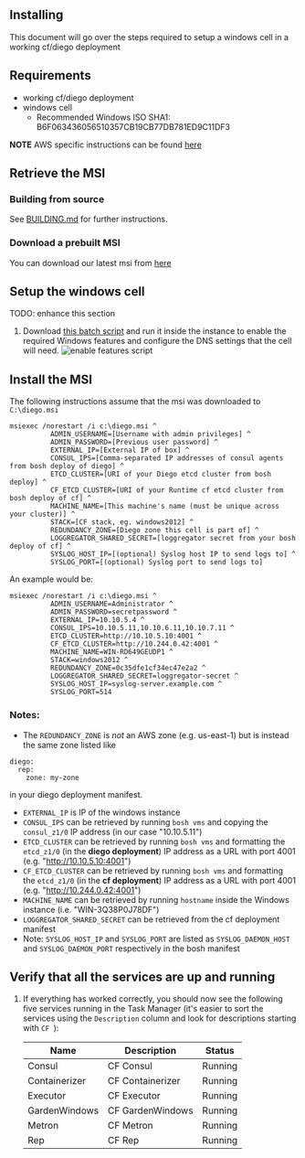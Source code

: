 ## Installing

This document will go over the steps required to setup a windows cell
in a working cf/diego deployment

## Requirements

- working cf/diego deployment
- windows cell
  - Recommended Windows ISO SHA1: B6F063436056510357CB19CB77DB781ED9C11DF3

**NOTE** AWS specific instructions can be found [here](AWS.md)

## Retrieve the MSI

### Building from source

See [BUILDING.md](BUILDING.md) for further instructions.

### Download a prebuilt MSI

You can download our latest msi from
[here](https://github.com/pivotal-cf/diego-windows-msi/releases/latest)

## Setup the windows cell

TODO: enhance this section

1. Download
[this batch script](https://raw.githubusercontent.com/cloudfoundry-incubator/diego-windows-msi/master/scripts/setup.bat)
and run it inside the instance to enable the required Windows features
and configure the DNS settings that the cell will need.
![enable features script](https://github.com/cloudfoundry-incubator/diego-windows-msi/blob/master/README_images/enable_features.png)


## Install the MSI

The following instructions assume that the msi was downloaded to `C:\diego.msi`

```
msiexec /norestart /i c:\diego.msi ^
          ADMIN_USERNAME=[Username with admin privileges] ^
          ADMIN_PASSWORD=[Previous user password] ^
          EXTERNAL_IP=[External IP of box] ^
          CONSUL_IPS=[Comma-separated IP addresses of consul agents from bosh deploy of diego] ^
          ETCD_CLUSTER=[URI of your Diego etcd cluster from bosh deploy] ^
          CF_ETCD_CLUSTER=[URI of your Runtime cf etcd cluster from bosh deploy of cf] ^
          MACHINE_NAME=[This machine's name (must be unique across your cluster)] ^
          STACK=[CF stack, eg. windows2012] ^
          REDUNDANCY_ZONE=[Diego zone this cell is part of] ^
          LOGGREGATOR_SHARED_SECRET=[loggregator secret from your bosh deploy of cf] ^
          SYSLOG_HOST_IP=[(optional) Syslog host IP to send logs to] ^
          SYSLOG_PORT=[(optional) Syslog port to send logs to]
```

An example would be:

```
msiexec /norestart /i c:\diego.msi ^
          ADMIN_USERNAME=Administrator ^
          ADMIN_PASSWORD=secretpassword ^
          EXTERNAL_IP=10.10.5.4 ^
          CONSUL_IPS=10.10.5.11,10.10.6.11,10.10.7.11 ^
          ETCD_CLUSTER=http://10.10.5.10:4001 ^
          CF_ETCD_CLUSTER=http://10.244.0.42:4001 ^
          MACHINE_NAME=WIN-RD649GEUDP1 ^
          STACK=windows2012 ^
          REDUNDANCY_ZONE=0c35dfe1cf34ec47e2a2 ^
          LOGGREGATOR_SHARED_SECRET=loggregator-secret ^
          SYSLOG_HOST_IP=syslog-server.example.com ^
          SYSLOG_PORT=514
```

### Notes:
- The `REDUNDANCY_ZONE` is *not* an AWS zone (e.g. us-east-1) but is
  instead the same zone listed like
```
diego:
  rep:
    zone: my-zone
```
in your diego deployment manifest.
- `EXTERNAL_IP` is IP of the windows instance
- `CONSUL_IPS` can be retrieved by running `bosh vms` and copying
  the `consul_z1/0` IP address (in our case "10.10.5.11")
- `ETCD_CLUSTER` can be retrieved by running `bosh vms` and
  formatting the `etcd_z1/0` (in the **diego deployment**) IP address as a
  URL with port 4001 (e.g. "http://10.10.5.10:4001")
- `CF_ETCD_CLUSTER` can be retrieved by running `bosh vms` and
  formatting the `etcd_z1/0` (in the **cf deployment**) IP address as a
  URL with port 4001 (e.g. "http://10.244.0.42:4001")
- `MACHINE_NAME` can be retrieved by running `hostname` inside the
  Windows instance (i.e. "WIN-3Q38P0J78DF")
- `LOGGREGATOR_SHARED_SECRET` can be retrieved from the cf deployment manifest
- Note: `SYSLOG_HOST_IP` and `SYSLOG_PORT` are listed as
  `SYSLOG_DAEMON_HOST` and `SYSLOG_DAEMON_PORT` respectively in the
  bosh manifest

## Verify that all the services are up and running

1. If everything has worked correctly, you should now see the
   following five services running in the Task Manager (it's easier to
   sort the services using the `Description` column and look for
   descriptions starting with `CF `):

   | Name          | Description      | Status  |
   |---------------|------------------|---------|
   | Consul        | CF Consul        | Running |
   | Containerizer | CF Containerizer | Running |
   | Executor      | CF Executor      | Running |
   | GardenWindows | CF GardenWindows | Running |
   | Metron        | CF Metron        | Running |
   | Rep           | CF Rep           | Running |
